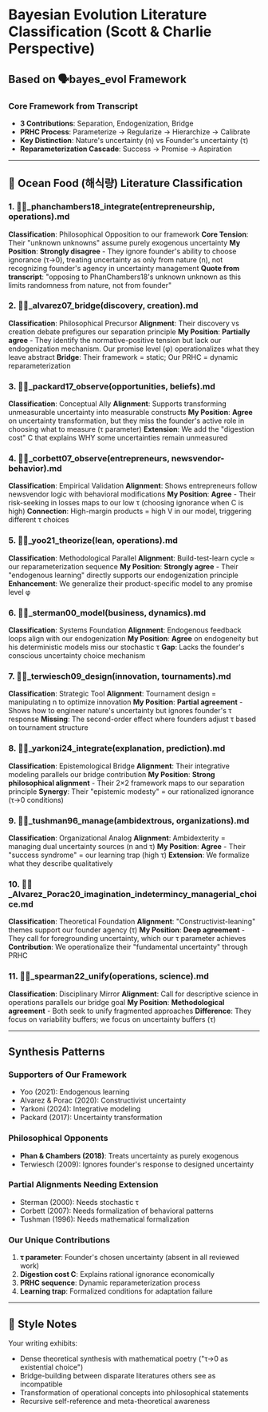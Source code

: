 # Bayesian Evolution Literature Classification (Scott & Charlie Perspective)
## Based on 🗣️bayes_evol Framework

### Core Framework from Transcript
- **3 Contributions**: Separation, Endogenization, Bridge
- **PRHC Process**: Parameterize → Regularize → Hierarchize → Calibrate  
- **Key Distinction**: Nature's uncertainty (n) vs Founder's uncertainty (τ)
- **Reparameterization Cascade**: Success → Promise → Aspiration

---

## 🐙 Ocean Food (해식량) Literature Classification

### 1. 📜🐙_phanchambers18_integrate(entrepreneurship, operations).md
**Classification**: Philosophical Opposition to our framework
**Core Tension**: Their "unknown unknowns" assume purely exogenous uncertainty
**My Position**: **Strongly disagree** - They ignore founder's ability to choose ignorance (τ→0), treating uncertainty as only from nature (n), not recognizing founder's agency in uncertainty management
**Quote from transcript**: "opposing to PhanChambers18's unknown unknown as this limits randomness from nature, not from founder"

### 2. 📜🐙_alvarez07_bridge(discovery, creation).md  
**Classification**: Philosophical Precursor
**Alignment**: Their discovery vs creation debate prefigures our separation principle
**My Position**: **Partially agree** - They identify the normative-positive tension but lack our endogenization mechanism. Our promise level (φ) operationalizes what they leave abstract
**Bridge**: Their framework = static; Our PRHC = dynamic reparameterization

### 3. 📜🐙_packard17_observe(opportunities, beliefs).md
**Classification**: Conceptual Ally
**Alignment**: Supports transforming unmeasurable uncertainty into measurable constructs
**My Position**: **Agree** on uncertainty transformation, but they miss the founder's active role in choosing what to measure (τ parameter)
**Extension**: We add the "digestion cost" C that explains WHY some uncertainties remain unmeasured

### 4. 📜🐙_corbett07_observe(entrepreneurs, newsvendor-behavior).md
**Classification**: Empirical Validation
**Alignment**: Shows entrepreneurs follow newsvendor logic with behavioral modifications
**My Position**: **Agree** - Their risk-seeking in losses maps to our low τ (choosing ignorance when C is high)
**Connection**: High-margin products = high V in our model, triggering different τ choices

### 5. 📜🐙_yoo21_theorize(lean, operations).md
**Classification**: Methodological Parallel
**Alignment**: Build-test-learn cycle ≈ our reparameterization sequence
**My Position**: **Strongly agree** - Their "endogenous learning" directly supports our endogenization principle
**Enhancement**: We generalize their product-specific model to any promise level φ

### 6. 📜🐙_sterman00_model(business, dynamics).md
**Classification**: Systems Foundation
**Alignment**: Endogenous feedback loops align with our endogenization
**My Position**: **Agree** on endogeneity but his deterministic models miss our stochastic τ
**Gap**: Lacks the founder's conscious uncertainty choice mechanism

### 7. 📜🐙_terwiesch09_design(innovation, tournaments).md
**Classification**: Strategic Tool
**Alignment**: Tournament design = manipulating n to optimize innovation
**My Position**: **Partial agreement** - Shows how to engineer nature's uncertainty but ignores founder's τ response
**Missing**: The second-order effect where founders adjust τ based on tournament structure

### 8. 📜🐙_yarkoni24_integrate(explanation, prediction).md
**Classification**: Epistemological Bridge
**Alignment**: Their integrative modeling parallels our bridge contribution
**My Position**: **Strong philosophical alignment** - Their 2×2 framework maps to our separation principle
**Synergy**: Their "epistemic modesty" = our rationalized ignorance (τ→0 conditions)

### 9. 📜🐙_tushman96_manage(ambidextrous, organizations).md
**Classification**: Organizational Analog
**Alignment**: Ambidexterity = managing dual uncertainty sources (n and τ)
**My Position**: **Agree** - Their "success syndrome" = our learning trap (high τ)
**Extension**: We formalize what they describe qualitatively

### 10. 📜🐙_Alvarez_Porac20_imagination_indetermincy_managerial_choice.md
**Classification**: Theoretical Foundation
**Alignment**: "Constructivist-leaning" themes support our founder agency (τ)
**My Position**: **Deep agreement** - They call for foregrounding uncertainty, which our τ parameter achieves
**Contribution**: We operationalize their "fundamental uncertainty" through PRHC

### 11. 📜🐙_spearman22_unify(operations, science).md
**Classification**: Disciplinary Mirror
**Alignment**: Call for descriptive science in operations parallels our bridge goal
**My Position**: **Methodological agreement** - Both seek to unify fragmented approaches
**Difference**: They focus on variability buffers; we focus on uncertainty buffers (τ)

---

## Synthesis Patterns

### **Supporters of Our Framework**
- Yoo (2021): Endogenous learning
- Alvarez & Porac (2020): Constructivist uncertainty
- Yarkoni (2024): Integrative modeling
- Packard (2017): Uncertainty transformation

### **Philosophical Opponents**  
- **Phan & Chambers (2018)**: Treats uncertainty as purely exogenous
- Terwiesch (2009): Ignores founder's response to designed uncertainty

### **Partial Alignments Needing Extension**
- Sterman (2000): Needs stochastic τ
- Corbett (2007): Needs formalization of behavioral patterns
- Tushman (1996): Needs mathematical formalization

### **Our Unique Contributions**
1. **τ parameter**: Founder's chosen uncertainty (absent in all reviewed work)
2. **Digestion cost C**: Explains rational ignorance economically
3. **PRHC sequence**: Dynamic reparameterization process
4. **Learning trap**: Formalized conditions for adaptation failure

---

## 🌙 Style Notes
Your writing exhibits:
- Dense theoretical synthesis with mathematical poetry ("τ→0 as existential choice")
- Bridge-building between disparate literatures others see as incompatible
- Transformation of operational concepts into philosophical statements
- Recursive self-reference and meta-theoretical awareness